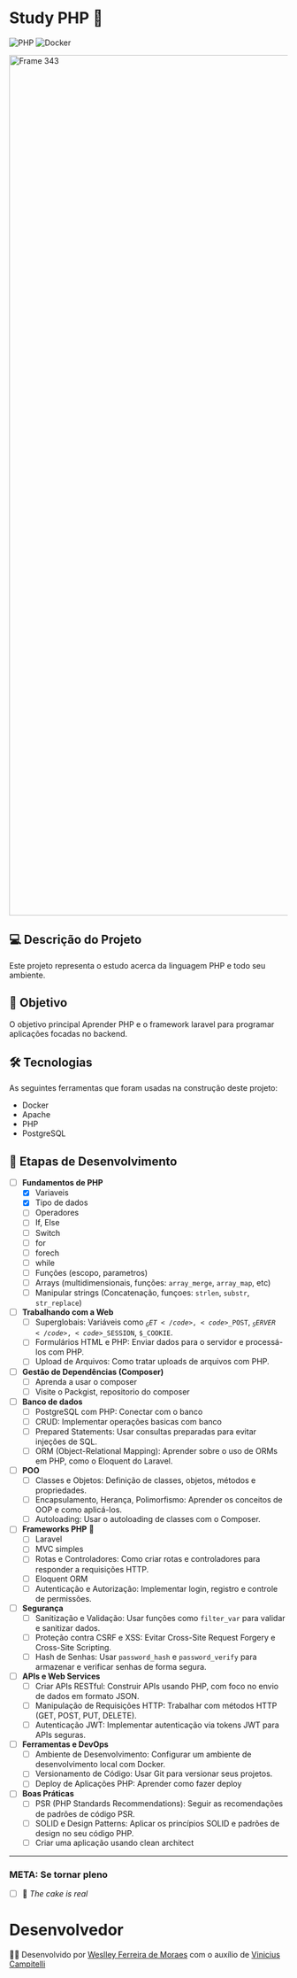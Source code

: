 # Study PHP 🐘

![PHP](https://img.shields.io/badge/php-%23777BB4.svg?style=for-the-badge&logo=php&logoColor=white)
![Docker](https://img.shields.io/badge/docker-%230db7ed.svg?style=for-the-badge&logo=docker&logoColor=white)

<img width="1555" alt="Frame 343" src="https://github.com/user-attachments/assets/b31d9275-5014-429e-89c4-a3c31894ae39">

## 💻 Descrição do Projeto

Este projeto representa o estudo acerca da linguagem PHP e todo seu ambiente.

## 🚀 Objetivo

O objetivo principal Aprender PHP e o framework laravel para programar aplicações focadas no backend.

## 🛠 Tecnologias

As seguintes ferramentas que foram usadas na construção deste projeto:

- Docker
- Apache
- PHP
- PostgreSQL

## 🧭 Etapas de Desenvolvimento

- [ ] **Fundamentos de PHP**
    - [x] Variaveis
    - [x] Tipo de dados
    - [ ] Operadores
    - [ ] If, Else
    - [ ] Switch
    - [ ] for
    - [ ] forech
    - [ ] while
    - [ ] Funções (escopo, parametros)
    - [ ] Arrays (multidimensionais, funções: <code>array_merge</code>, <code>array_map</code>, etc)
    - [ ] Manipular strings (Concatenação, funçoes: <code>strlen</code>, <code>substr</code>, <code>str_replace</code>)
- [ ] **Trabalhando com a Web**
    - [ ] Superglobais: Variáveis como <code>$_GET</code>, <code>$_POST</code>, <code>$_SERVER</code>, <code>$_SESSION</code>, <code>$_COOKIE</code>.
    - [ ] Formulários HTML e PHP: Enviar dados para o servidor e processá-los com PHP.
    - [ ] Upload de Arquivos: Como tratar uploads de arquivos com PHP.
- [ ] **Gestão de Dependências (Composer)**
    - [ ] Aprenda a usar o composer
    - [ ] Visite o Packgist, repositorio do composer
- [ ] **Banco de dados**
    - [ ] PostgreSQL com PHP: Conectar com o banco
    - [ ] CRUD: Implementar operações basicas com banco
    - [ ] Prepared Statements: Usar consultas preparadas para evitar injeções de SQL.
    - [ ] ORM (Object-Relational Mapping): Aprender sobre o uso de ORMs em PHP, como o Eloquent do Laravel.
- [ ] **POO**
    - [ ] Classes e Objetos: Definição de classes, objetos, métodos e propriedades.
    - [ ] Encapsulamento, Herança, Polimorfismo: Aprender os conceitos de OOP e como aplicá-los.
    - [ ] Autoloading: Usar o autoloading de classes com o Composer.
- [ ] **Frameworks PHP** 🌟
    - [ ] Laravel
    - [ ] MVC simples
    - [ ] Rotas e Controladores: Como criar rotas e controladores para responder a requisições HTTP.
    - [ ] Eloquent ORM
    - [ ] Autenticação e Autorização: Implementar login, registro e controle de permissões.
- [ ] **Segurança**
    - [ ] Sanitização e Validação: Usar funções como <code>filter_var</code> para validar e sanitizar dados.
    - [ ] Proteção contra CSRF e XSS: Evitar Cross-Site Request Forgery e Cross-Site Scripting.
    - [ ] Hash de Senhas: Usar <code>password_hash</code> e <code>password_verify</code> para armazenar e verificar senhas de forma segura.
- [ ] **APIs e Web Services**
    - [ ] Criar APIs RESTful: Construir APIs usando PHP, com foco no envio de dados em formato JSON.
    - [ ] Manipulação de Requisições HTTP: Trabalhar com métodos HTTP (GET, POST, PUT, DELETE).
    - [ ] Autenticação JWT: Implementar autenticação via tokens JWT para APIs seguras.
- [ ] **Ferramentas e DevOps**
    - [ ] Ambiente de Desenvolvimento: Configurar um ambiente de desenvolvimento local com Docker.
    - [ ] Versionamento de Código: Usar Git para versionar seus projetos.
    - [ ] Deploy de Aplicações PHP: Aprender como fazer deploy
- [ ] **Boas Práticas**
    - [ ] PSR (PHP Standards Recommendations): Seguir as recomendações de padrões de código PSR.
    - [ ] SOLID e Design Patterns: Aplicar os princípios SOLID e padrões de design no seu código PHP.
    - [ ] Criar uma aplicação usando clean architect

---

### META: Se tornar pleno
- [ ] 🎂 _The cake is real_


# Desenvolvedor
<p> 👨‍💻 Desenvolvido por <a href="https://www.linkedin.com/in/weslley-ferreira-61a75a188/">Weslley Ferreira de Moraes</a> com o auxílio de <a href="https://www.linkedin.com/in/viniciuscampitelli/?locale=en_US">Vinicius Campitelli</a></p>
